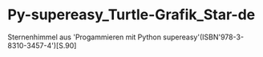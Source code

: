 # Py-supereasy_Turtle-Grafik_Star-de
Sternenhimmel aus 'Progammieren mit Python supereasy'(ISBN'978-3-8310-3457-4')[S.90]
